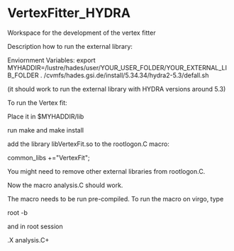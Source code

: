# VertexFitter_HYDRA

Workspace for the development of the vertex fitter

Description how to run the external library:

Enviornment Variables:
export MYHADDIR=/lustre/hades/user/YOUR_USER_FOLDER/YOUR_EXTERNAL_LIB_FOLDER
. /cvmfs/hades.gsi.de/install/5.34.34/hydra2-5.3/defall.sh

(it should work to run the external library with HYDRA versions around 5.3)

To run the Vertex fit:

Place it in $MYHADDIR/lib

run make 
and make install

add the library libVertexFit.so to the rootlogon.C macro:

common_libs +="VertexFit";

You might need to remove other external libraries from rootlogon.C.

Now the macro analysis.C should work.

The macro needs to be run pre-compiled. To run the macro on virgo, type

root -b

and in root session

.X analysis.C+
